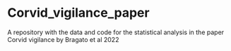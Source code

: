 # Corvid_vigilance_paper
A repository with the data and code for the statistical analysis in the paper Corvid vigilance by Bragato et al 2022
